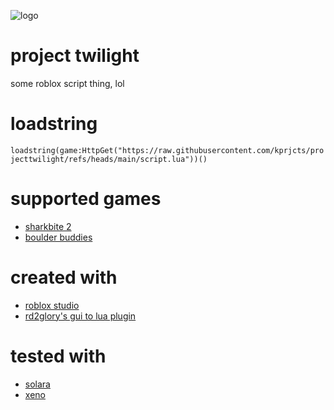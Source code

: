 ![logo](https://github.com/user-attachments/assets/2e60d86e-6e61-42cd-b51e-66479c4900eb)
# project twilight
some roblox script thing, lol

# loadstring
```loadstring(game:HttpGet("https://raw.githubusercontent.com/kprjcts/projecttwilight/refs/heads/main/script.lua"))()```

# supported games
- [sharkbite 2](https://www.roblox.com/games/8908228901/)
- [boulder buddies](https://www.roblox.com/games/19006647835/)

# created with
- [roblox studio](https://www.roblox.com/games/19006647835/)
- [rd2glory's gui to lua plugin](https://create.roblox.com/store/asset/10970044063/)
  
# tested with
- [solara](https://getsolara.dev/)
- [xeno](https://discord.gg/getxeno)
